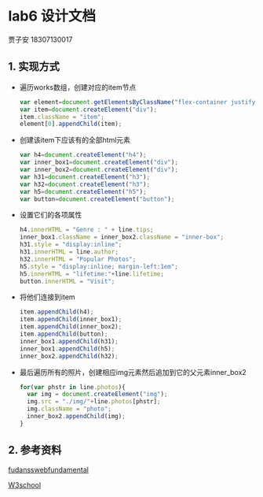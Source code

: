 # lab6 设计文档

贾子安 18307130017

## 1. 实现方式

- 遍历works数组，创建对应的item节点
  ```js
  var element=document.getElementsByClassName("flex-container justify");
  var item=document.createElement("div");
  item.className = "item";
  element[0].appendChild(item);
  ```
- 创建该item下应该有的全部html元素
  ```js
  var h4=document.createElement("h4");
  var inner_box1=document.createElement("div");
  var inner_box2=document.createElement("div");
  var h31=document.createElement("h3");
  var h32=document.createElement("h3");
  var h5=document.createElement("h5");
  var button=document.createElement("button");
  ```
- 设置它们的各项属性
  ```js
  h4.innerHTML = "Genre : " + line.tips;
  inner_box1.className = inner_box2.className = "inner-box";
  h31.style = "display:inline";
  h31.innerHTML = line.author;
  h32.innerHTML = "Popular Photos";
  h5.style = "display:inline; margin-left:1em";
  h5.innerHTML = "lifetime:"+line.lifetime;
  button.innerHTML = "Visit";
  ```
- 将他们连接到item
  ```js
  item.appendChild(h4);
  item.appendChild(inner_box1);
  item.appendChild(inner_box2);
  item.appendChild(button);
  inner_box1.appendChild(h31);
  inner_box1.appendChild(h5);
  inner_box2.appendChild(h32);
  ```
- 最后遍历所有的照片，创建相应img元素然后追加到它的父元素inner_box2
  ```js
  for(var phstr in line.photos){
    var img = document.createElement("img");
    img.src = "./img/"+line.photos[phstr];
    img.className = "photo";
    inner_box2.appendChild(img);
  }
  ```

## 2. 参考资料

<a href="https://github.com/fudansswebfundamental">fudansswebfundamental</a>

<a href="https://www.w3school.com.cn/">W3school</a>
